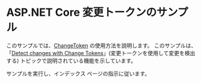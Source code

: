 # <a name="aspnet-core-change-token-sample"></a>ASP.NET Core 変更トークンのサンプル

このサンプルでは、[ChangeToken](https://docs.microsoft.com/dotnet/api/microsoft.extensions.primitives.changetoken) の使用方法を説明します。 このサンプルは、「[Detect changes with Change Tokens](https://docs.microsoft.com/aspnet/core/fundamentals/change-tokens)」(変更トークンを使用して変更を検出する) トピックで説明されている機能を示しています。

サンプルを実行し、インデックス ページの指示に従います。
